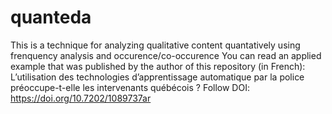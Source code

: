 # quanteda
This is a technique for analyzing qualitative content quantatively using frenquency analysis and occurence/co-occurence
You can read an applied example that was published by the author of this repository (in French): L’utilisation des technologies d’apprentissage automatique par la police préoccupe-t-elle les intervenants québécois ?
Follow DOI: https://doi.org/10.7202/1089737ar
